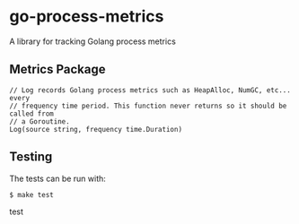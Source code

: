 # go-process-metrics
A library for tracking Golang process metrics

## Metrics Package
```
// Log records Golang process metrics such as HeapAlloc, NumGC, etc... every
// frequency time period. This function never returns so it should be called from
// a Goroutine.
Log(source string, frequency time.Duration)
```

## Testing
The tests can be run with:
```bash
$ make test
```
test
